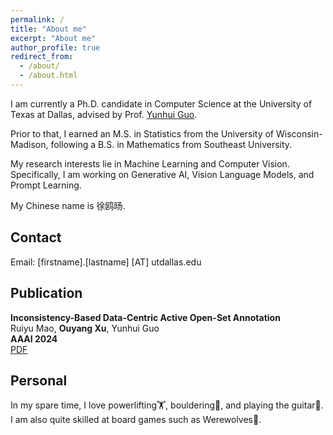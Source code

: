 ```yaml
---
permalink: /
title: "About me"
excerpt: "About me"
author_profile: true
redirect_from: 
  - /about/
  - /about.html
---
```


I am currently a Ph.D. candidate in Computer Science at the University of Texas at Dallas, advised by Prof. [Yunhui Guo](https://yunhuiguo.github.io). 

Prior to that, I earned an M.S. in Statistics from the University of Wisconsin-Madison, following a B.S. in Mathematics from Southeast University. 

My research interests lie in Machine Learning and Computer Vision. Specifically, I am working on Generative AI, Vision Language Models, and Prompt Learning.

My Chinese name is 徐鸥旸.

## Contact

Email: [firstname].[lastname] [AT] utdallas.edu

## Publication
**Inconsistency-Based Data-Centric Active Open-Set Annotation**
<br />
Ruiyu Mao, **Ouyang Xu**, Yunhui Guo
<br />
**AAAI 2024**
<br />
[PDF](https://arxiv.org/abs/2401.04923)

## Personal
In my spare time, I love powerlifting🏋️, bouldering🧗, and playing the guitar🎸. I am also quite skilled at board games such as Werewolves🐺.
